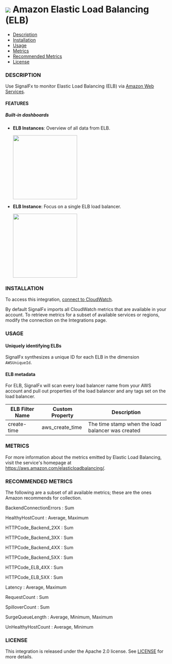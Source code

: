# ![](./img/integration_awselb.png) Amazon Elastic Load Balancing (ELB)

- [Description](#description)
- [Installation](#installation)
- [Usage](#usage)
- [Metrics](#metrics)
- [Recommended Metrics](#recommended-metrics)
- [License](#license)

### DESCRIPTION

Use SignalFx to monitor Elastic Load Balancing (ELB) via [Amazon Web Services](https://github.com/signalfx/integrations/tree/master/aws)[](sfx_link:aws).

#### FEATURES

##### Built-in dashboards

- **ELB Instances**: Overview of all data from ELB.

  [<img src='./img/dashboard_elb_instances.png' width=200px>](./img/dashboard_elb_instances.png)

- **ELB Instance**: Focus on a single ELB load balancer.

  [<img src='./img/dashboard_elb_instance.png' width=200px>](./img/dashboard_elb_instance.png)

### INSTALLATION

To access this integration, [connect to CloudWatch](https://github.com/signalfx/integrations/tree/master/aws)[](sfx_link:aws).

By default SignalFx imports all CloudWatch metrics that are available in your account. To retrieve metrics for a subset of available services or regions, modify the connection on the Integrations page.

### USAGE

#### Uniquely identifying ELBs

SignalFx synthesizes a unique ID for each ELB in the dimension `AWSUniqueId`.

#### ELB metadata

For ELB, SignalFx will scan every load balancer name from your AWS account and pull out properties of the load balancer and any tags set on the load balancer.

| ELB Filter Name |	Custom Property |	Description |
|-----------------|-----------------|-------------|
| create-time | aws\_create\_time | The time stamp when the load balancer was created |

### METRICS

For more information about the metrics emitted by Elastic Load Balancing, visit the service's homepage at <a target="_blank" href="https://aws.amazon.com/elasticloadbalancing/">https://aws.amazon.com/elasticloadbalancing/</a>.

### RECOMMENDED METRICS 

The following are a subset of all available metrics; these are the ones Amazon recommends for collection.

BackendConnectionErrors : Sum

HealthyHostCount : Average, Maximum

HTTPCode\_Backend\_2XX : Sum

HTTPCode\_Backend\_3XX : Sum

HTTPCode\_Backend\_4XX : Sum

HTTPCode\_Backend\_5XX : Sum

HTTPCode\_ELB\_4XX : Sum

HTTPCode\_ELB_5XX : Sum

Latency : Average, Maximum

RequestCount : Sum

SpilloverCount : Sum

SurgeQueueLength : Average, Minimum, Maximum

UnHealthyHostCount : Average, Minimum


### LICENSE

This integration is released under the Apache 2.0 license. See [LICENSE](./LICENSE) for more details.
